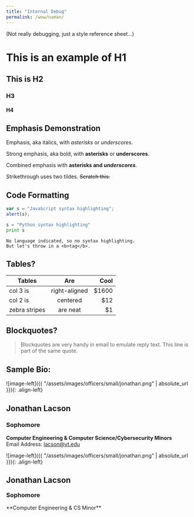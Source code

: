 ```yaml
---
title: "Internal Debug"
permalink: /wow/naman/
---
```


(Not really debugging, just a style reference sheet...)

# This is an example of H1

## This is H2

### H3

#### H4

## Emphasis Demonstration

Emphasis, aka italics, with *asterisks* or _underscores_.

Strong emphasis, aka bold, with **asterisks** or __underscores__.

Combined emphasis with **asterisks and _underscores_**.

Strikethrough uses two tildes. ~~Scratch this.~~

## Code Formatting

```javascript
var s = "JavaScript syntax highlighting";
alert(s);
```

```python
s = "Python syntax highlighting"
print s
```

```
No language indicated, so no syntax highlighting.
But let's throw in a <b>tag</b>.
```

## Tables?

| Tables        | Are           | Cool  |
| ------------- |:-------------:| -----:|
| col 3 is      | right-aligned | $1600 |
| col 2 is      | centered      |   $12 |
| zebra stripes | are neat      |    $1 |

## Blockquotes?

> Blockquotes are very handy in email to emulate reply text.
> This line is part of the same quote.

## Sample Bio:

![image-left]({{ "/assets/images/officers/small/jonathan.png" | absolute_url }}){: .align-left}
## Jonathan Lacson  
### Sophomore  
**Computer Engineering & Computer Science/Cybersecurity Minors**  
Email Address: lacson@vt.edu

![image-left]({{ "/assets/images/officers/small/jonathan.png" | absolute_url }}){: .align-left}
## Jonathan Lacson  
<p style="margin-bottom: 0.45em; padding: 0"><a href="https://twitter.com/{{ site.twitter.username }}" style="color: #494e48"><i class="fa fa-2x fa-fw fa-twitter"></i></a>
<a href="https://www.instagram.com/jonfucius/" style="margin: 0; padding: 0"><i class="fa fa-2x fa-fw fa-instagram" style="color: #494e48"></i></a>
<a href="mailto:lacson@vt.edu" style="margin: 0; padding: 0"><i class="fa fa-2x fa-fw fa-envelope" style="color: #494e48"></i></a></p>
<h3 style="margin-top: 0">Sophomore</h3>
**Computer Engineering & CS Minor**  
